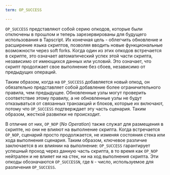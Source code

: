 ```yaml
---
term: OP_SUCCESS

---
```

`OP_SUCCESS` представляют собой серию опкодов, которые были отключены в прошлом и теперь зарезервированы для будущего использования в Tapscript. Их конечная цель - облегчить обновление и расширение языка скриптов, позволяя вводить новые функциональные возможности через soft forks. Когда один из этих опкодов встречается в скрипте, это означает автоматический успех этой части скрипта, независимо от имеющихся данных или условий. Это означает, что скрипт продолжает свое выполнение без сбоев, независимо от предыдущих операций.

Таким образом, когда на `OP_SUCCESS` добавляется новый опкод, он обязательно представляет собой добавление более ограничительного правила, чем предыдущее. Обновленные узлы могут проверить соответствие этому правилу, а не обновленные узлы не будут отказываться от связанных транзакций и блоков, которые их включают, потому что `OP_SUCCESS` подтверждает эту часть сценария. Таким образом, жесткой развилки не происходит.

В отличие от них, `OP_NOP` (*No Operation*) также служат для размещения в скрипте, но они не влияют на выполнение скрипта. Когда встречается `OP_NOP`, сценарий просто продолжается, не изменяя состояния стека или хода выполнения сценария. Таким образом, ключевое различие заключается в их влиянии на выполнение: `OP_SUCCESS` гарантирует успешный проход через данную часть скрипта, в то время как `OP_NOP` нейтрален и не влияет ни на стек, ни на ход выполнения скрипта. Эти опкоды обозначаются `OP_SUCCESSN`, где `N` - число, используемое для различения `OP_SUCCESS`.